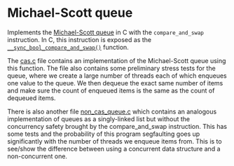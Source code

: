 # Michael-Scott queue

Implements the [Michael-Scott queue](https://www.cs.rochester.edu/~scott/papers/1996_PODC_queues.pdf)
in C with the `compare_and_swap` instruction. In C, this instruction
is exposed as the [`__sync_bool_compare_and_swap()`](https://gcc.gnu.org/onlinedocs/gcc-4.1.0/gcc/Atomic-Builtins.html)
function.

The [cas.c](cas.c) file contains an implementation of the Michael-Scott
queue using this function. The file also contains some preliminary stress
tests for the queue, where we create a large number of threads each
of which enqueues one value to the queue. We then dequeue the
exact same number of items and make sure the count of enqueued
items is the same as the count of dequeued items.

There is also another file [non_cas_queue.c](non_cas_queue.c) which
contains an analogous implementation of queues as a singly-linked
list but without the concurrency safety brought by the compare_and_swap
instruction. This has some tests and the probability of this program
segfaulting goes up significantly with the number of threads we
enqueue items from. This is to see/show the difference between using
a concurrent data structure and a non-concurrent one.
